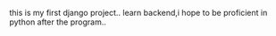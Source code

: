 this is my first django project.. learn backend,i hope to be proficient in python after the program..

